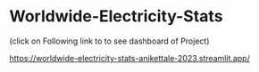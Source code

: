 # Worldwide-Electricity-Stats
(click on Following link to to see dashboard of Project)


https://worldwide-electricity-stats-anikettale-2023.streamlit.app/
